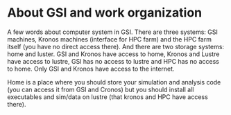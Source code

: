 About GSI and work organization
===============================

A few words about computer system in GSI. There are three systems: GSI machines, Kronos machines (interface for HPC farm) and the HPC farm itself (you have no direct access there). And there are two storage systems: home and luster. GSI and Kronos have access to home, Kronos and Lustre have access to lustre, GSI has no access to lustre and HPC has no access to home. Only GSI and Kronos have access to the internet.

Home is a place where you should store your simulation and analysis code (you can access it from GSI and Cronos) but you should install all executables and sim/data on lustre (that kronos and HPC have access there).
